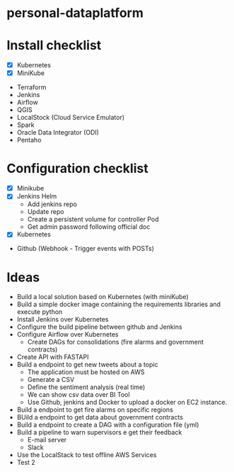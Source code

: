 # personal-dataplatform

# Install checklist
- [X] Kubernetes
- [X] MiniKube
- Terraform
- Jenkins
- Airflow
- QGIS
- LocalStock (Cloud Service Emulator)
- Spark
- Oracle Data Integrator (ODI)
- Pentaho
  
# Configuration checklist
- [X] Minikube
- [X] Jenkins Helm
  - Add jenkins repo
  - Update repo
  - Create a persistent volume for controller Pod
  - Get admin password following official doc
- [X] Kubernetes
- Github (Webhook - Trigger events with POSTs)


# Ideas
- Build a local solution based on Kubernetes (with miniKube)
- Build a simple docker image containing the requirements libraries and execute python
- Install Jenkins over Kubernetes
- Configure the build pipeline between github and Jenkins
- Configure Airflow over Kubernetes
  - Create DAGs for consolidations (fire alarms and government contracts)
- Create API with FASTAPI
- Build a endpoint to get new tweets about a topic
  - The application must be hosted on AWS
  - Generate a CSV
  - Define the sentiment analysis (real time)
  - We can show csv data over BI Tool
  - Use Github, jenkins and Docker to upload a docker on EC2 instance.
- Build a endpoint to get fire alarms on specific regions
- BUild a endpoint to get data about government contracts
- Build a endpoint to create a DAG with a configuration file (yml)
- Build a pipeline to warn supervisors e get their feedback
  - E-mail server
  - Slack
- Use the LocalStack to test offline AWS Services
- Test 2